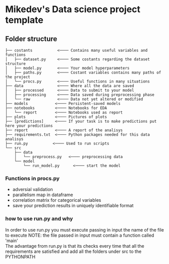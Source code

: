 # Mikedev's Data science project template

## Folder structure
    ├── costants           <──── Contains many useful variables and functions
    │   ├── dataset.py     <──── Some costants regarding the dataset structure
    │   ├── model.py       <──── Your model hyperparameters
    │   ├── paths.py       <──── Costant variables contains many paths of the project 
    │   └── procs.py       <──── Useful functions in many situations
    ├── data               <──── Where all the data are saved
    │   ├── processed      <──── Data to submit to your model
    │   ├── processing     <──── Data saved during preprocessing phase
    │   └── raw            <──── Data not yet altered or modified 
    ├── models            <──── Persistent-saved models
    ├── notebooks         <──── Notebooks for EDA
    │   └── report        <──── Notebooks used as report
    ├── plots             <──── Pictures of plots
    ├── [predictions]     <──── If your task is to make predictions put here your predictions
    ├── report            <──── A report of the analisys
    ├── requirements.txt  <──── Python packages needed for this data analisys
    ├── run.py           <──── Used to run scripts
    └── src
        ├── data
        │   └── preprocess.py   <──── preprocessing data
        └── model
            └── run_model.py      <──── start the model
            
### Functions in procs.py

- adversial validation
- parallelism map in dataframe
- correlation matrix for categorical variables
- save your prediction results in uniquely identifiable format


### how to use run.py and why
In order to use run.py you must execute passing in input the name of the file to execute
NOTE: the file passed in input must contain a function called 'main'<br>
The advantage from run.py is that its checks every time that all the requirements are satisfied
and add all the folders under src to the PYTHONPATH